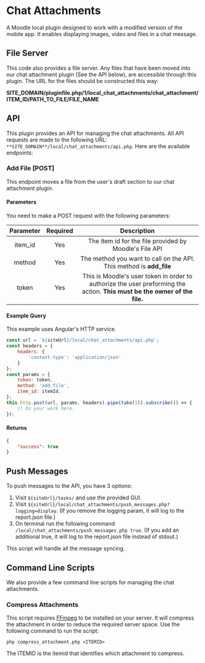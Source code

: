 # Chat Attachments

A Moodle local plugin designed to work with a modified version of the mobile app.  It enables displaying images, video and files in a chat message.

## File Server

This code also provides a file server.  Any files that have been moved into our chat attachment plugin (See the API below), are accessible through this plugin. The URL for the files should be constructed this way:

**SITE_DOMAIN/pluginfile.php/1/local_chat_attachments/chat_attachment/ITEM_ID/PATH_TO_FILE/FILE_NAME**

## API

This plugin provides an API for managing the chat attachments.  All API requests are made to the following URL: `**SITE_DOMAIN**/local/chat_attachments/api.php`.  Here are the available endpoints:

### Add File [POST]

This endpoint moves a file from the user's draft section to our chat attachment plugin.

#### Parameters

You need to make a POST request with the following parameters:

| Parameter | Required | Description |
| :-------: | :------: | :---------: |
| item_id | Yes | The item id for the file provided by Moodle's File API |
| method | Yes | The method you want to call on the API. This method is **add_file** |
| token | Yes | This is Moodle's user token in order to authorize the user preforming the action.  **This must be the owner of the file.** |

#### Example Query

This example uses Angular's HTTP service.

```javascript
const url = `${siteUrl}/local/chat_attachments/api.php`;
const headers = {
    headers: {
        'content-type': 'application/json'
    }
};
const params = {
    token: token,
    method: 'add_file',
    item_id: itemId,
};
this.http.post(url, params, headers).pipe(take(1)).subscribe(() => {
    // Do your work here.
});
```

#### Returns

```json
{
    "success": true
}
```

## Push Messages

To push messages to the API, you have 3 options:

1. Visit `${siteUrl}/tasks/` and use the provided GUI.
2. Visit `${siteUrl}/local/chat_attachments/push_messages.php?logging=display`. (If you remove the logging param, it will log to the report.json file.)
3. On terminal run the following command `/local/chat_attachments/push_messages.php true`. (If you add an additional true, it will log to the report.json file instead of stdout.)

This script will handle all the message syncing.

## Command Line Scripts

We also provide a few command line scripts for managing the chat attachments.

### Compress Attachments

This script requires [FFmpeg](https://www.ffmpeg.org/) to be installed on your server.  It will compress the attachment in order to reduce the required server space. Use the following command to run the script:

```
php compress_attachment.php <ITEMID>
```

The ITEMID is the itemid that identifies which attachment to compress.
